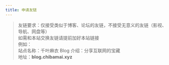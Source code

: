 ```yaml
---
title: 申请友链
---
```


> 友链要求：仅接受类似于博客、论坛的友链，不接受无意义的友链（影视、导航、网盘等）  
> 如需和本站交换友链请提前加好本站链接  
> 例如：  
> 站点名称：千叶麻衣 Blog 
> 介绍：分享互联网的宝藏  
> 地址：**blog.chibamai.xyz**
